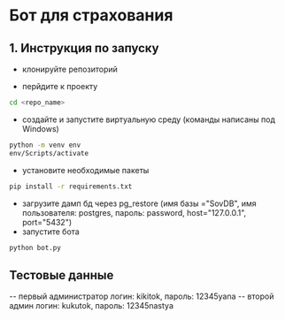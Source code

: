 # Бот для страхования

## 1. Инструкция по запуску

- клонируйте репозиторий

- перйдите к проекту

```sh
cd <repo_name>
```

- создайте и запустите виртуальную среду (команды написаны под Windows)

```sh
python -m venv env
env/Scripts/activate
```

- установите необходимые пакеты

```sh
pip install -r requirements.txt
```
- загрузите дамп бд через pg_restore (имя базы ="SovDB", имя пользователя: postgres, пароль: password, host="127.0.0.1", port="5432")
- запустите бота

```sh
python bot.py
```
## Тестовые данные
-- первый администратор логин: kikitok, пароль: 12345yana
-- второй админ логин: kukutok, пароль: 12345nastya


